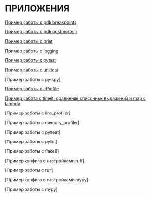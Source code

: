 # ПРИЛОЖЕНИЯ

[Пример работы с pdb breakpoints](../examples/pdb/breakpoints.py)

[Пример работы с pdb postmortem](../examples/pdb/pm.py)

[Пример работы с print](../examples/print/full.py)

[Пример работы с logging](../examples/logging/full.py)

[Пример работы с pytest](../examples/pytest/full.py)

[Пример работы с unittest](../examples/unittest/full.py)

[Пример работы с py-spy]

[Пример работы с cProfile](../examples/cprofile/full.py)

[Пример работа с timeit: сравнение списочных выражений и map с lambda](../examples/timeit/list_comp.py)

[Пример работы с line_profiler]

[Пример работы с memory_profiler]

[Пример работы с pyheat]

[Пример работы с pylint]

[Пример работы с flake8]

[Пример конфига с настройками ruff]

[Пример работы с ruff]

[Пример конфига с настройками mypy]

[Пример работы с mypy]

